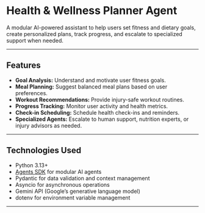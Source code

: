 # Health & Wellness Planner Agent

A modular AI-powered assistant to help users set fitness and dietary goals, create personalized plans, track progress, and escalate to specialized support when needed.

---

## Features

- **Goal Analysis:** Understand and motivate user fitness goals.
- **Meal Planning:** Suggest balanced meal plans based on user preferences.
- **Workout Recommendations:** Provide injury-safe workout routines.
- **Progress Tracking:** Monitor user activity and health metrics.
- **Check-in Scheduling:** Schedule health check-ins and reminders.
- **Specialized Agents:** Escalate to human support, nutrition experts, or injury advisors as needed.

---

## Technologies Used

- Python 3.13+
- [Agents SDK](https://github.com/openai/agents) for modular AI agents
- Pydantic for data validation and context management
- Asyncio for asynchronous operations
- Gemini API (Google’s generative language model)
- dotenv for environment variable management

---
